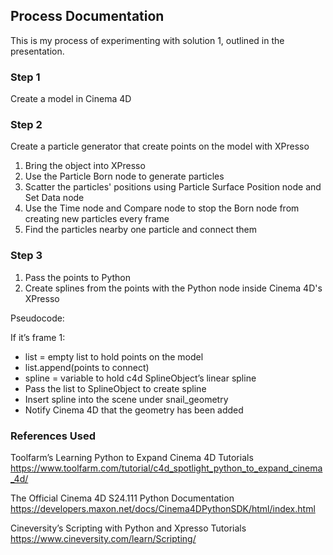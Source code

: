 ## Process Documentation

This is my process of experimenting with solution 1, outlined in the presentation. 

### Step 1

Create a model in Cinema 4D

### Step 2

Create a particle generator that create points on the model with XPresso

1. Bring the object into XPresso
2. Use the Particle Born node to generate particles
3. Scatter the particles' positions using Particle Surface Position node and Set Data node
4. Use the Time node and Compare node to stop the Born node from creating new particles every frame
4. Find the particles nearby one particle and connect them

### Step 3

1. Pass the points to Python
2. Create splines from the points with the Python node inside Cinema 4D's XPresso

Pseudocode:

If it’s frame 1:
- list = empty list to hold points on the model
- list.append(points to connect)
- spline = variable to hold c4d SplineObject’s linear spline
- Pass the list to SplineObject to create spline
- Insert spline into the scene under snail_geometry
- Notify Cinema 4D that the geometry has been added


### References Used

Toolfarm’s Learning Python to Expand Cinema 4D Tutorials
https://www.toolfarm.com/tutorial/c4d_spotlight_python_to_expand_cinema_4d/

The Official Cinema 4D S24.111 Python Documentation
https://developers.maxon.net/docs/Cinema4DPythonSDK/html/index.html

Cineversity’s Scripting with Python and Xpresso Tutorials
https://www.cineversity.com/learn/Scripting/
